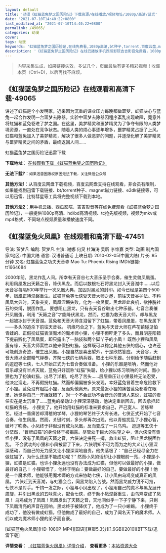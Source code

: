 ```yaml
---
layout: default
title: '动漫《虹猫蓝兔梦之国历险记》下载资源/在线播放/视频地址/1080p/高清/蓝光'
date: "2021-07-10T14:40:22+0800"
last_modified_at: "2021-07-10T14:40:22+0800"
permalink: /49065/
categories: 动漫
cover:
tags: 动漫
keywords: '虹猫蓝兔梦之国历险记,在线免费看,1080p高清,bt种子,torrent,百度云盘,magnet,磁力链,迅雷下载资源'
description: '《虹猫蓝兔梦之国历险记》在线云播放手机西瓜影院吉吉影音免费看，1080p高清bd/hd未删减完整版和tc抢先枪版，mkv/mp4格式，附带bt/torrent种子、magnet/磁力链、百度云盘、网盘资源迅雷下载链接'
---
```


>内容采集生成，如果链接失效，多试几个，页面最后有更多精彩视频！收藏本页（Ctrl+D)，以后再找不麻烦。


## 《虹猫蓝兔梦之国历险记》在线观看和高清下载-49065

讲述了虹猫是个小发明家，近来因为沉重的课业压力每晚都做噩梦，虹猫决心与蓝兔一起合作发明一台噩梦去除器。实验中噩梦去除器因程序紊乱出现故障，竟意外将虹猫和蓝兔卷进了梦之国。在这里，美梦精灵和噩梦精灵为了争夺有限的人类梦境资源，一直处在竞争状态。随着人类的烦心事逐年增多，噩梦精灵占据了上风。虹猫和蓝兔加入了美梦精灵，解决了很多人做恶梦的问题，并逐渐化解了美梦精灵与噩梦精灵之间的矛盾，最终返回人间&hellip;…


虹猫蓝兔梦之国历险记迅雷下载

**下载地址**： [在线观看下载 《虹猫蓝兔梦之国历险记》](https://www.993dy.com//vod-detail-id-4548.html) 


**无法下载?**：`如果迅雷因版权原因无法下载，关注微信公众号 `

**其他方法1**：从百度云网盘下载视频，百度云网盘支持在线观看，非会员有限制，如果能找到迅雷下载链接、bt/torrent种子、magnet磁力链接、e2dk链接等，可以用迅雷、比特彗星等工具将完整视频下载到本地。

**其他方法2**：用手机云播、西瓜影院、吉吉影音等在线免费观看《虹猫蓝兔梦之国历险记》，一般提供1080p高清、hd/bd高清视频、tc抢先版视频，视频为mkv或mp4格式，不同站点视频质量和播放速度不同。


## 《虹猫蓝兔火凤凰》在线观看和高清下载-47451

导演: 贺梦凡 编剧: 贺梦凡 主演: 谢娜 何炅 杜海涛 吴昕 李维嘉 类型: 动画 制片国家/地区: 中国大陆 语言: 汉语普通话 上映日期: 2010-02-05(中国大陆) 片长: 85分钟 又名: 虹猫蓝兔之功夫天音寺 Mao Tu: Phoenix Rising IMDb链接: tt1664684

2000年前，黑龙作乱人间。所幸有天音谷七大音乐圣手合奏，催生灵兽凤凰蛋。利用凤凰发出天籁之音，降伏黑龙。而后以数根社石将黑龙封入天音湖中……以后天音谷每隔500年举行一次凤凰大典，加固对黑龙的封印。如今已经是第四个500年，凤凰正待涅磐重生。虹猫蓝兔等七侠受天音大师之邀，前往天音谷护法。不料凤凰大典时，天象突变，凤凰涅磐失败，化为一枚灵蛋。黑龙趁此良机，欲挣脱社石的束缚，脱困作乱。 要想阻止黑龙，只有去天音谷取出七种乐器，七音合奏催开凤凰蛋，利用 “天籁之音”才能降伏黑龙，然而，虹猫为救天音大师，却与黑龙一起被冰封于天音湖。蓝兔和天音大师含泪留下了虹猫，带着凤凰蛋，在黑龙属下——多头的追杀下前往天音谷。 机缘巧合之下，蓝兔与天音大师在芦花镇碰见怕青蛙的、正假扮虹猫表演魔术的魔术师小狸，小狸不但吓走了多头，而且阴差阳错下提前孵化了凤凰蛋，即只露出了一脑袋和两个脚丫子的小凤！ 既然小狸和凤凰蛋有缘，天音大师索性以他来假扮虹猫，这样既可以稳定其他五侠的信心，也许还可能创造奇迹，催生出凤凰。小狸自然是喜出望外，于是欣然答应。 天音谷，天音大师以全部精气弹奏，齐聚七侠的七柄兵器，取出七种乐器。分别给予随后赶到的逗逗等七侠，七人开始正式为七音合奏做准备。 小狸的乐器是唢呐，然而他对音乐却没有半点天赋，蓝兔只好谎称“虹猫”失聪，给小狸以练习唢呐的时间。而小狸也为了扮演虹猫，出尽了洋相，吃尽了苦头……层层重压让小狸最终无法忍受，他决定溜走，不再假扮虹猫。然而却偏偏被多头发现，幸好蓝兔冒着生命危险救下了小狸。蓝兔没有阻拦小狸，反而劝他离开。原来最近小狸的痛苦蓝兔都看在眼里，她觉得自己一开始就错了，对一个不会武功不会音乐的普通人来说，虹猫的责任实在是太沉重了……蓝兔的举动让小狸深深感动，他决定重新回去，回去承担起虹猫的责任。 小狸变了，他开始用虹猫的标准来要求自己，严己宽人、苦练琴艺。经过一番痛苦却滑稽的学琴，小狸的琴艺终于大有长进。七侠正式开始了七音合奏，催生凤凰。然而，关键时刻，多头却再次出现，他以青蛙扰乱了小狸心智，破坏了吹奏。小凤终于非但没有成为凤凰，反而变成了一只乌鸡。 逗逗等五侠十分茫然，“冒牌虹猫”的身份终于被揭露。尽管处于巨大的失望之中，但六侠没有责怪小狸，没有了凤凰的天籁之音，六侠决定拼死一搏，救出虹猫，阻止黑龙脱困作乱。 不会武功的小狸和小凤被留了下来，六侠明知不可为而为之的大义让小狸深深感动，而自己的无力感又让小狸深深地自责，他失落极了：“自己已经尽全力在做虹猫了，为什么还是不能成功呢？” 然而小凤的话却让小狸眼前一亮，小狸是小狸，虹猫是虹猫。也许小狸永远也没有办法成为虹猫，但他可以做最好的小狸，做最好的自己！ 小狸顿悟了，他终于明白：要做最好的自己，要做最好的小狸！他是一个魔术师，他能够用魔术师的方式来协助七侠，让小凤由乌鸡变成真正的凤凰。 六侠赶到天音湖，与虹猫会合，同黑龙陷入苦战。然而黑龙威力锐不可挡，七侠不是对手。千钧一发之际，小狸与小凤出现了，小狸用自己的魔术与黑龙展开周旋，并引出黑龙的五味真火，配合七侠，终于助小凤涅磐重生，由乌鸡变成了凤凰！ 乌鸡成为了凤凰！凤凰发出了天籁之音，天地间似乎一下子宁静下来，只剩下凤凰清亮的声音在回响。黑龙终于被降伏了，他成为了一只小蜥蜴。 小狸终于成功了，他没有做成虹猫，但他做成了最好的自己，成为了闻名天下的魔术师。人们以成为魔术师小狸的弟子而自豪。


[虹猫蓝兔火凤凰][HD-1080P-MP4][国语][豆瓣5.3分][1.9GB][2010][BT下载/迅雷下载]

**详情查看**： [《虹猫蓝兔火凤凰》详情介绍](/movie/47451/)， **查看更多**：[本站资源大全](/movie/t/all/)

